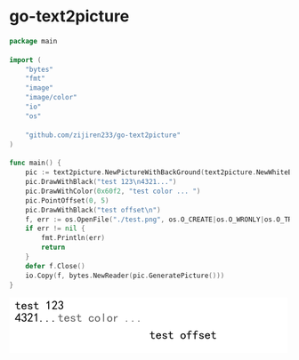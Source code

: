 # go-text2picture

```go
package main

import (
	"bytes"
	"fmt"
	"image"
	"image/color"
	"io"
	"os"

	"github.com/zijiren233/go-text2picture"
)

func main() {
	pic := text2picture.NewPictureWithBackGround(text2picture.NewWhiteBackGround(500, 100), 320, 10, 5)
	pic.DrawWithBlack("test 123\n4321...")
	pic.DrawWithColor(0x60f2, "test color ... ")
	pic.PointOffset(0, 5)
	pic.DrawWithBlack("test offset\n")
	f, err := os.OpenFile("./test.png", os.O_CREATE|os.O_WRONLY|os.O_TRUNC, os.ModePerm)
	if err != nil {
		fmt.Println(err)
		return
	}
	defer f.Close()
	io.Copy(f, bytes.NewReader(pic.GeneratePicture()))
}
```

<img src="https://github.com/zijiren233/go-text2picture/blob/main/example/example.png" />
